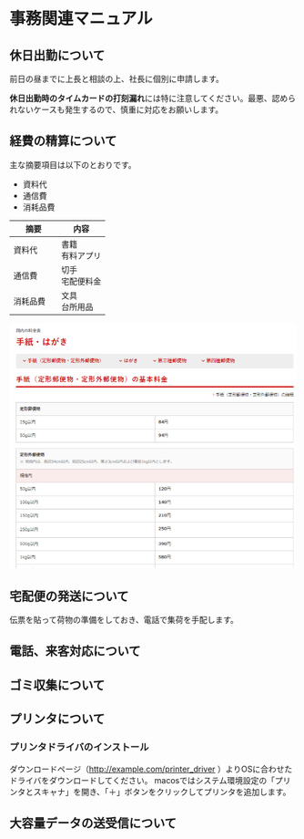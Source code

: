 # 事務関連マニュアル
## 休日出勤について
前日の昼までに上長と相談の上、社長に個別に申請します。

**休日出勤時のタイムカードの打刻漏れ**には特に注意してください。最悪、認められないケースも発生するので、慎重に対応をお願いします。
## 経費の精算について
主な摘要項目は以下のとおりです。
- 資料代
- 通信費
- 消耗品費

|摘要　|内容
|--|--
|資料代　|書籍<br>有料アプリ
|通信費　|切手<br>宅配便料金
|消耗品費　|文具<br>台所用品
![切手代](img/one_price.png)

## 宅配便の発送について
伝票を貼って荷物の準備をしておき、電話で集荷を手配します。
## 電話、来客対応について
## ゴミ収集について
## プリンタについて
### プリンタドライバのインストール
ダウンロードページ（http://example.com/printer_driver ）よりOSに合わせたドライバをダウンロードしてください。
macosではシステム環境設定の「プリンタとスキャナ」を開き、「＋」ボタンをクリックしてプリンタを追加します。

## 大容量データの送受信について
